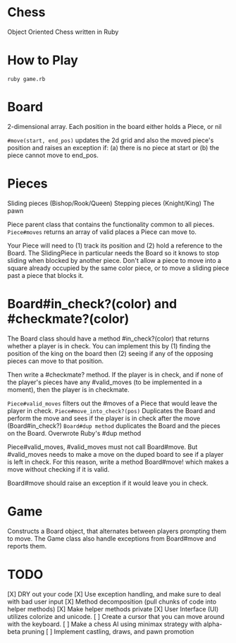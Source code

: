 # Chess
Object Oriented Chess written in Ruby

# How to Play
``` ruby game.rb ```

# Board
2-dimensional array. Each position in the board either holds a Piece, or nil 

``` #move(start, end_pos) ``` updates the 2d grid and also the moved piece's position and raises an exception if: (a) there is no piece at start or (b) the piece cannot move to end_pos.

# Pieces

Sliding pieces (Bishop/Rook/Queen)
Stepping pieces (Knight/King)
The pawn

Piece parent class that contains the functionality common to all pieces.
``` Piece#moves ``` returns an array of  valid places a Piece can move to.

Your Piece will need to (1) track its position and (2) hold a reference to the Board. The SlidingPiece in particular needs the Board so it knows to stop sliding when blocked by another piece. Don't allow a piece to move into a square already occupied by the same color piece, or to move a sliding piece past a piece that blocks it.



# Board#in_check?(color) and #checkmate?(color)

The Board class should have a method #in_check?(color) that returns whether a player is in check. You can implement this by (1) finding the position of the king on the board then (2) seeing if any of the opposing pieces can move to that position.

Then write a #checkmate? method. If the player is in check, and if none of the player's pieces have any #valid_moves (to be implemented in a moment), then the player is in checkmate.

``` Piece#valid_moves ``` filters out the #moves of a Piece that would leave the player in check.
``` Piece#move_into_check?(pos) ``` Duplicates the Board and perform the move and sees if the player is in check after the move (Board#in_check?)
``` Board#dup method ``` duplicates the Board and the pieces on the Board. Overwrote Ruby's #dup method

Piece#valid_moves, #valid_moves must not call Board#move. But #valid_moves needs to make a move on the duped board to see if a player is left in check. For this reason, write a method Board#move! which makes a move without checking if it is valid.

Board#move should raise an exception if it would leave you in check.

# Game

Constructs a Board object, that alternates between players prompting them to move. The Game class also handle exceptions from Board#move and reports them.

# TODO

[X] DRY out your code
[X] Use exception handling, and make sure to deal with bad user input
[X] Method decomposition (pull chunks of code into helper methods)
[X] Make helper methods private
[X] User Interface (UI) utilizes colorize and unicode.
[ ] Create a cursor that you can move around with the keyboard.
[ ] Make a chess AI using minimax strategy with alpha-beta pruning
[ ] Implement castling, draws, and pawn promotion
